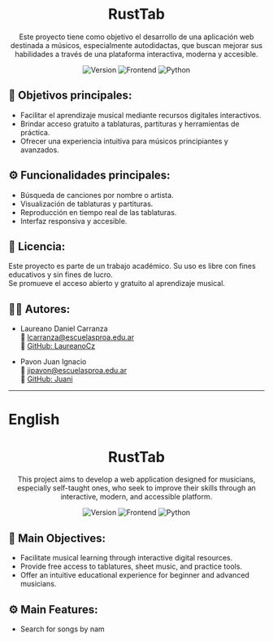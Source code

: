<h1 align="center">RustTab</h1>
<p align="center">Este proyecto tiene como objetivo el desarrollo de una aplicación web destinada a músicos, especialmente autodidactas, que buscan mejorar sus habilidades a través de una plataforma interactiva, moderna y accesible.</p>
<p align="center">
  <img src="https://img.shields.io/badge/version-1.1-blue.svg" alt="Version" />
  <img src="https://img.shields.io/badge/Frontend-HTML%2FCSS%2FJS-F7DF1E.svg?logo=javascript" alt="Frontend" />
  <img src="https://img.shields.io/badge/Backend-Python-3776AB.svg?logo=python" alt="Python" />
</p>

## 📌 **Objetivos principales:**  
- Facilitar el aprendizaje musical mediante recursos digitales interactivos.  
- Brindar acceso gratuito a tablaturas, partituras y herramientas de práctica.  
- Ofrecer una experiencia intuitiva para músicos principiantes y avanzados.

## ⚙️ **Funcionalidades principales:**  
- Búsqueda de canciones por nombre o artista.  
- Visualización de tablaturas y partituras.  
- Reproducción en tiempo real de las tablaturas.  
- Interfaz responsiva y accesible.

## 📄 **Licencia:**  
Este proyecto es parte de un trabajo académico. Su uso es libre con fines educativos y sin fines de lucro.  
Se promueve el acceso abierto y gratuito al aprendizaje musical.

## 👨‍💻 **Autores:**  
- Laureano Daniel Carranza  
  📧 lcarranza@escuelasproa.edu.ar  
  🐙 [GitHub: LaureanoCz](https://github.com/LaureanoCz)  

- Pavon Juan Ignacio  
  📧 jipavon@escuelasproa.edu.ar  
  🐙 [GitHub: Juani](https://github.com/monoverdeenelcuevon)  

---

# English

<h1 align="center">RustTab</h1>
<p align="center">This project aims to develop a web application designed for musicians, especially self-taught ones, who seek to improve their skills through an interactive, modern, and accessible platform.</p>
<p align="center">
  <img src="https://img.shields.io/badge/version-1.1-blue.svg" alt="Version" />
  <img src="https://img.shields.io/badge/Frontend-HTML%2FCSS%2FJS-F7DF1E.svg?logo=javascript" alt="Frontend" />
  <img src="https://img.shields.io/badge/Backend-Python-3776AB.svg?logo=python" alt="Python" />
</p>

## 📌 **Main Objectives:**  
- Facilitate musical learning through interactive digital resources.  
- Provide free access to tablatures, sheet music, and practice tools.  
- Offer an intuitive educational experience for beginner and advanced musicians.

## ⚙️ **Main Features:**  
- Search for songs by nam
